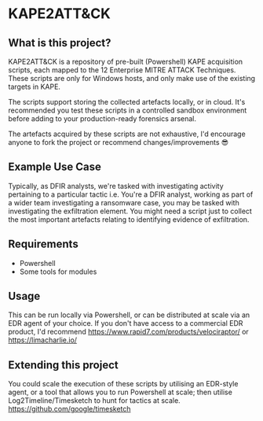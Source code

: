 # KAPE2ATT&CK

## What is this project?

KAPE2ATT&CK is a repository of pre-built (Powershell) KAPE acquisition scripts, each mapped to the 12 Enterprise MITRE ATTACK Techniques. These scripts are only for Windows hosts, and only make use of the existing targets in KAPE.

The scripts support storing the collected artefacts locally, or in cloud. It's recommended you test these scripts in a controlled sandbox environment before adding to your production-ready forensics arsenal.

The artefacts acquired by these scripts are not exhaustive, I'd encourage anyone to fork the project or recommend changes/improvements 😎

## Example Use Case
Typically, as DFIR analysts, we're tasked with investigating activity pertaining to a particular tactic i.e. You're a DFIR analyst, working as part of a wider team investigating a ransomware case, you may be tasked with investigating the exfiltration element. You might need a script just to collect the most important artefacts relating to identifying evidence of exfiltration.

## Requirements
* Powershell
* Some tools for modules

## Usage
This can be run locally via Powershell, or can be distributed at scale via an EDR agent of your choice. If you don't have access to a commercial EDR product, I'd recommend https://www.rapid7.com/products/velociraptor/ or https://limacharlie.io/

## Extending this project
You could scale the execution of these scripts by utilising an EDR-style agent, or a tool that allows you to run Powershell at scale; then utilise Log2Timeline/Timesketch to hunt for tactics at scale. https://github.com/google/timesketch
